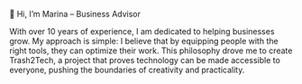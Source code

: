 👋 Hi, I’m Marina – Business Advisor

With over 10 years of experience, I am dedicated to helping businesses grow. My approach is simple: I believe that by equipping people with the right tools, they can optimize their work. This philosophy drove me to create Trash2Tech, a project that proves technology can be made accessible to everyone, pushing the boundaries of creativity and practicality.
